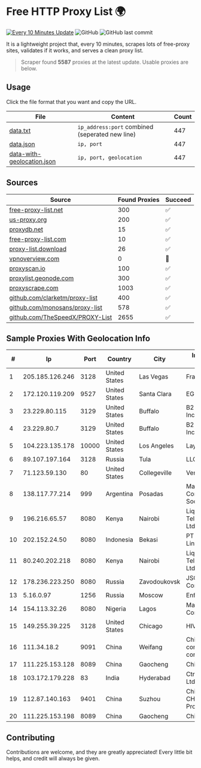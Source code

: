 
# Free HTTP Proxy List 🌍

[![Every 10 Minutes Update](https://github.com/mertguvencli/http-proxy-list/actions/workflows/main.yml/badge.svg?branch=main)](https://github.com/mertguvencli/http-proxy-list/actions/workflows/main.yml)
![GitHub](https://img.shields.io/github/license/mertguvencli/http-proxy-list)
![GitHub last commit](https://img.shields.io/github/last-commit/mertguvencli/http-proxy-list)

It is a lightweight project that, every 10 minutes, scrapes lots of free-proxy sites, validates if it works, and serves a clean proxy list.


> Scraper found **5587** proxies at the latest update. Usable proxies are below.

## Usage

Click the file format that you want and copy the URL.


|File|Content|Count|
|----|-------|-----|
|[data.txt](https://raw.githubusercontent.com/mertguvencli/http-proxy-list/main/proxy-list/data.txt)|`ip_address:port` combined (seperated new line)|447|
|[data.json](https://raw.githubusercontent.com/mertguvencli/http-proxy-list/main/proxy-list/data.json)|`ip, port`|447|
|[data-with-geolocation.json](https://raw.githubusercontent.com/mertguvencli/http-proxy-list/main/proxy-list/data-with-geolocation.json)|`ip, port, geolocation`|447|

## Sources

|Source|Found Proxies|Succeed|
|------|-------------|-------|
|[free-proxy-list.net](https://free-proxy-list.net)|300|✅|
|[us-proxy.org](https://www.us-proxy.org)|200|✅|
|[proxydb.net](http://proxydb.net)|15|✅|
|[free-proxy-list.com](https://free-proxy-list.com/?page=&port=&type%5B%5D=http&type%5B%5D=https&up_time=0&search=Search)|10|✅|
|[proxy-list.download](https://www.proxy-list.download/HTTP)|26|✅|
|[vpnoverview.com](https://vpnoverview.com/privacy/anonymous-browsing/free-proxy-servers)|0|🚫|
|[proxyscan.io](https://www.proxyscan.io)|100|✅|
|[proxylist.geonode.com](https://proxylist.geonode.com/api/proxy-list?limit=300&page=1&sort_by=lastChecked&sort_type=desc&protocols=http,https)|300|✅|
|[proxyscrape.com](https://api.proxyscrape.com/v2/?request=displayproxies&protocol=http&timeout=10000&country=all&ssl=all&anonymity=all)|1003|✅|
|[github.com/clarketm/proxy-list](https://raw.githubusercontent.com/clarketm/proxy-list/master/proxy-list-raw.txt)|400|✅|
|[github.com/monosans/proxy-list](https://raw.githubusercontent.com/monosans/proxy-list/main/proxies/http.txt)|578|✅|
|[github.com/TheSpeedX/PROXY-List](https://raw.githubusercontent.com/TheSpeedX/PROXY-List/master/http.txt)|2655|✅|


## Sample Proxies With Geolocation Info

|#|Ip|Port|Country|City|Internet Service Provider|
|-|--|----|-------|----|-------------------------|
|1|205.185.126.246|3128|United States|Las Vegas|FranTech Solutions|
|2|172.120.119.209|9527|United States|Santa Clara|EGIHosting|
|3|23.229.80.115|3129|United States|Buffalo|B2 Net Solutions Inc.|
|4|23.229.80.7|3129|United States|Buffalo|B2 Net Solutions Inc.|
|5|104.223.135.178|10000|United States|Los Angeles|LayerHost|
|6|89.107.197.164|3128|Russia|Tula|LLC TK Altair|
|7|71.123.59.130|80|United States|Collegeville|Verizon Business|
|8|138.117.77.214|999|Argentina|Posadas|Marandu Comunicaciones Sociedad Del Estado|
|9|196.216.65.57|8080|Kenya|Nairobi|Liquid Telecommunications Ltd|
|10|202.152.24.50|8080|Indonesia|Bekasi|PT Aplikanusa Lintasarta|
|11|80.240.202.218|8080|Kenya|Nairobi|Liquid Telecommunications Ltd|
|12|178.236.223.250|8080|Russia|Zavodoukovsk|JSC "Russian Company" LIR|
|13|5.16.0.97|1256|Russia|Moscow|Enforta-MSK|
|14|154.113.32.26|8080|Nigeria|Lagos|Mainone Cable Company|
|15|149.255.39.225|3128|United States|Chicago|HIVELOCITY, Inc.|
|16|111.34.18.2|9091|China|Weifang|China Mobile communications corporation|
|17|111.225.153.128|8089|China|Gaocheng|Chinanet|
|18|103.172.179.228|83|India|Hyderabad|CtrlS Datacenters Ltd.|
|19|112.87.140.163|9401|China|Suzhou|China Unicom CHINA169 Jiangsu Province Network|
|20|111.225.153.198|8089|China|Gaocheng|Chinanet|



## Contributing

Contributions are welcome, and they are greatly appreciated! Every
little bit helps, and credit will always be given.

